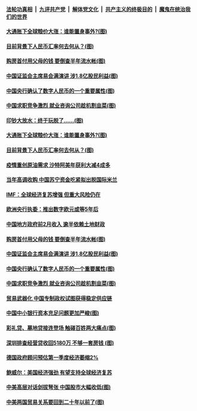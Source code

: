 ####  [法轮功真相](../../../../basic/blob/master/README.md?t=03221601) &nbsp;|&nbsp; [九评共产党](../../../../9ping.md/blob/master/README.md?t=03221601) &nbsp;|&nbsp; [解体党文化](../../../../jtdwh.md/blob/master/README.md?t=03221601)  &nbsp;|&nbsp; [共产主义的终极目的](../../../../gczydzjmd.md/blob/master/README.md?t=03221601) &nbsp;|&nbsp; [魔鬼在统治我们的世界](../../../../mgztzwmdsj.md/blob/master/README.md?t=03221601) 

#### [大通胀下全球粮价大涨：谁能置身事外?(图)](../pages/p5/966317.md?t=03221601) 

#### [目前背景下人民币汇率何去何从？(图)](../pages/p5/966308.md?t=03221601) 

#### [购房首付用父母的钱 要倒查半年流水帐(图)](../pages/p5/966242.md?t=03221601) 

#### [中国证监会主席易会满演讲 涉1.8亿股民利益(图)](../pages/p5/966189.md?t=03221601) 

#### [中国央行确认了数字人民币的一个重要属性(图)](../pages/p5/966188.md?t=03221601) 

#### [中国求职竞争激烈 就业咨询公司趁机割韭菜(图)](../pages/p5/966198.md?t=03221601) 

#### [印钞大放水：终于玩脱了……(图)](../pages/p5/966314.md?t=03221601) 

#### [大通胀下全球粮价大涨：谁能置身事外?(图)](../pages/p5/966317.md?t=03221601) 

#### [目前背景下人民币汇率何去何从？(图)](../pages/p5/966308.md?t=03221601) 

#### [疫情重创原油需求 沙特阿美年获利大减4成多](../pages/p5/966278.md?t=03221601) 

#### [当年高调收购 中国苏宁资金吃紧拟出脱国际米兰](../pages/p5/966277.md?t=03221601) 

#### [IMF：全球经济复苏增强 但重大风险仍在](../pages/p5/966260.md?t=03221601) 

#### [欧洲央行执委：推出数字欧元或等5年后](../pages/p5/966244.md?t=03221601) 

#### [中国地方政府前2月收入 逾半依赖土地财政](../pages/p5/966243.md?t=03221601) 

#### [购房首付用父母的钱 要倒查半年流水帐(图)](../pages/p5/966242.md?t=03221601) 

#### [中国证监会主席易会满演讲 涉1.8亿股民利益(图)](../pages/p5/966189.md?t=03221601) 

#### [中国央行确认了数字人民币的一个重要属性(图)](../pages/p5/966188.md?t=03221601) 

#### [中国求职竞争激烈 就业咨询公司趁机割韭菜(图)](../pages/p5/966198.md?t=03221601) 

#### [贸易武器化 中国专制政权试图获得稳定供应链](../pages/p5/966180.md?t=03221601) 

#### [中国中小银行资本充足问题更加严峻(图)](../pages/p5/966110.md?t=03221601) 

#### [彩礼贷、墓地贷接连登场 触碰百姓两大痛点(图)](../pages/p5/966168.md?t=03221601) 

#### [深圳排查经营贷收回5180万 不够一套房钱&nbsp;(图)](../pages/p5/966128.md?t=03221601) 

#### [德国政府顾问预估第一季度经济萎缩2%](../pages/p5/966127.md?t=03221601) 

#### [鲍威尔：美国经济强劲 有望支持全球经济复苏](../pages/p5/966125.md?t=03221601) 

#### [中美高层对话剑拔弩张 中国股市大幅收低(图)](../pages/p5/966085.md?t=03221601) 

#### [中美两国贸易关系要回到二十年以前了(图)](../pages/p5/966077.md?t=03221601) 

